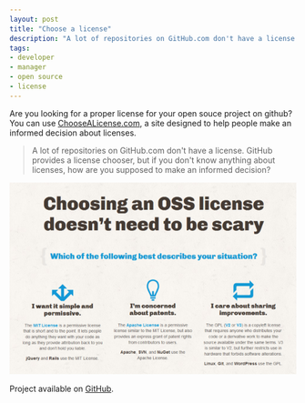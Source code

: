 ```yaml
---
layout: post
title: "Choose a license"
description: "A lot of repositories on GitHub.com don't have a license. GitHub provides a license chooser, but if you don't know anything about licenses, how are you supposed to make an informed decision?"
tags:
- developer
- manager
- open source
- license
---
```


Are you looking for a proper license for your open souce project on github? You can use [ChooseALicense.com](http://www.choosealicense.com/), a site designed to help people make an informed decision about licenses.

> A lot of repositories on GitHub.com don't have a license. GitHub provides a license chooser, but if you don't know anything about licenses, how are you supposed to make an informed decision?

![choose a license](/images/posts/choosealicense.png)

Project available on [GitHub](https://github.com/github/choosealicense.com).
